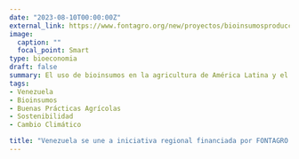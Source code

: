 ```yaml
---
date: "2023-08-10T00:00:00Z"
external_link: https://www.fontagro.org/new/proyectos/bioinsumosproduccionsostenible/es
image:
  caption: ""
  focal_point: Smart
type: bioeconomia
draft: false
summary: El uso de bioinsumos en la agricultura de América Latina y el Caribe es una alternativa estratégica para mejorar la productividad y la sostenibilidad de los sistemas agroalimentarios. Sin embargo, su uso es limitado debido a la falta de conocimiento y capacitación, acceso limitado y deficiencias de regulación y estándares de calidad.  Por lo tanto se requieren esfuerzos para la coordinación de países y articulación de las estrategias de institutos de investigación tanto internacionales, regionales y nacionales. Los países participantes son Venezuela, República Dominicana, Panamá, Costa Rica, Nicaragua, Honduras y Guatemala
tags:
- Venezuela
- Bioinsumos
- Buenas Prácticas Agrícolas
- Sostenibilidad
- Cambio Climático

title: "Venezuela se une a iniciativa regional financiada por FONTAGRO para promover el uso de bioinsumos y fortalecer la producción agrícola de manera sostenible"
---
```

